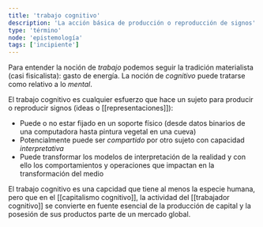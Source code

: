 ```yaml
---
title: 'trabajo cognitivo'
description: 'La acción básica de producción o reproducción de signos'
type: 'término'
node: 'epistemología'
tags: ['incipiente']
---
```


Para entender la noción de *trabajo* podemos seguir la tradición materialista (casi fisicalista): gasto de energía. La noción de *cognitivo* puede tratarse como relativo a lo *mental*.

El trabajo cognitivo es cualquier esfuerzo que hace un sujeto para producir o reproducir signos (ideas o [[representaciones]]):

- Puede o no estar fijado en un soporte físico (desde datos binarios de una computadora hasta pintura vegetal en una cueva)
- Potencialmente puede ser *compartido* por otro sujeto con capacidad *interpretativa*
- Puede transformar los modelos de interpretación de la realidad y con ello los comportamientos y operaciones que impactan en la transformación del medio

El trabajo cognitivo es una capcidad que tiene al menos la especie humana, pero que en el [[capitalismo cognitivo]], la actividad del [[trabajador cognitivo]] se convierte en fuente esencial de la producción de capital y la posesión de sus productos parte de un mercado global. 